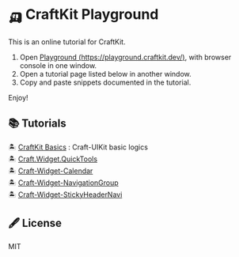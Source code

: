 
# 🛺 CraftKit Playground

This is an online tutorial for CraftKit.

1. Open [Playground (https://playground.craftkit.dev/)](https://playground.craftkit.dev/), with browser console in one window.  
2. Open a tutorial page listed below in another window.  
3. Copy and paste snippets documented in the tutorial.

Enjoy!


## 📚 Tutorials

🏝 [CraftKit Basics](./craft-uikit.md) : Craft-UIKit basic logics  
🏝 [Craft.Widget.QuickTools](./craft-widget-quicktools.md)  
🏝 [Craft-Widget-Calendar](./craft-widget-calendar.md)  
🏝 [Craft-Widget-NavigationGroup](./craft-widget-navigationgroup.md)  
🏝 [Craft-Widget-StickyHeaderNavi](./craft-widget-stickyheadernavi.md)  


## 🖋 License

MIT

